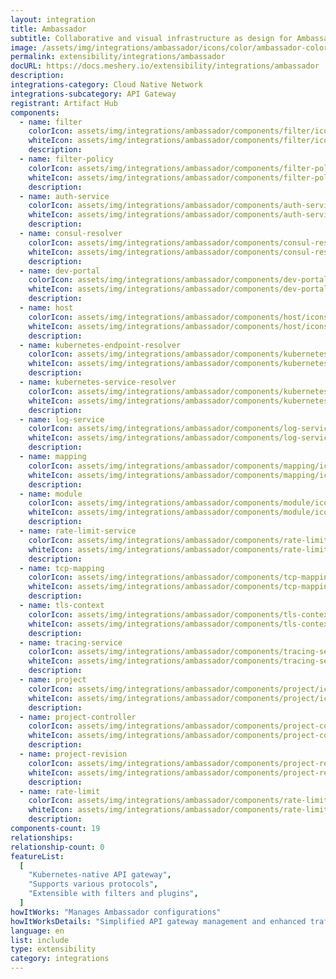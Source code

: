 ```yaml
---
layout: integration
title: Ambassador
subtitle: Collaborative and visual infrastructure as design for Ambassador
image: /assets/img/integrations/ambassador/icons/color/ambassador-color.svg
permalink: extensibility/integrations/ambassador
docURL: https://docs.meshery.io/extensibility/integrations/ambassador
description:
integrations-category: Cloud Native Network
integrations-subcategory: API Gateway
registrant: Artifact Hub
components:
  - name: filter
    colorIcon: assets/img/integrations/ambassador/components/filter/icons/color/filter-color.svg
    whiteIcon: assets/img/integrations/ambassador/components/filter/icons/white/filter-white.svg
    description:
  - name: filter-policy
    colorIcon: assets/img/integrations/ambassador/components/filter-policy/icons/color/filter-policy-color.svg
    whiteIcon: assets/img/integrations/ambassador/components/filter-policy/icons/white/filter-policy-white.svg
    description:
  - name: auth-service
    colorIcon: assets/img/integrations/ambassador/components/auth-service/icons/color/auth-service-color.svg
    whiteIcon: assets/img/integrations/ambassador/components/auth-service/icons/white/auth-service-white.svg
    description:
  - name: consul-resolver
    colorIcon: assets/img/integrations/ambassador/components/consul-resolver/icons/color/consul-resolver-color.svg
    whiteIcon: assets/img/integrations/ambassador/components/consul-resolver/icons/white/consul-resolver-white.svg
    description:
  - name: dev-portal
    colorIcon: assets/img/integrations/ambassador/components/dev-portal/icons/color/dev-portal-color.svg
    whiteIcon: assets/img/integrations/ambassador/components/dev-portal/icons/white/dev-portal-white.svg
    description:
  - name: host
    colorIcon: assets/img/integrations/ambassador/components/host/icons/color/host-color.svg
    whiteIcon: assets/img/integrations/ambassador/components/host/icons/white/host-white.svg
    description:
  - name: kubernetes-endpoint-resolver
    colorIcon: assets/img/integrations/ambassador/components/kubernetes-endpoint-resolver/icons/color/kubernetes-endpoint-resolver-color.svg
    whiteIcon: assets/img/integrations/ambassador/components/kubernetes-endpoint-resolver/icons/white/kubernetes-endpoint-resolver-white.svg
    description:
  - name: kubernetes-service-resolver
    colorIcon: assets/img/integrations/ambassador/components/kubernetes-service-resolver/icons/color/kubernetes-service-resolver-color.svg
    whiteIcon: assets/img/integrations/ambassador/components/kubernetes-service-resolver/icons/white/kubernetes-service-resolver-white.svg
    description:
  - name: log-service
    colorIcon: assets/img/integrations/ambassador/components/log-service/icons/color/log-service-color.svg
    whiteIcon: assets/img/integrations/ambassador/components/log-service/icons/white/log-service-white.svg
    description:
  - name: mapping
    colorIcon: assets/img/integrations/ambassador/components/mapping/icons/color/mapping-color.svg
    whiteIcon: assets/img/integrations/ambassador/components/mapping/icons/white/mapping-white.svg
    description:
  - name: module
    colorIcon: assets/img/integrations/ambassador/components/module/icons/color/module-color.svg
    whiteIcon: assets/img/integrations/ambassador/components/module/icons/white/module-white.svg
    description:
  - name: rate-limit-service
    colorIcon: assets/img/integrations/ambassador/components/rate-limit-service/icons/color/rate-limit-service-color.svg
    whiteIcon: assets/img/integrations/ambassador/components/rate-limit-service/icons/white/rate-limit-service-white.svg
    description:
  - name: tcp-mapping
    colorIcon: assets/img/integrations/ambassador/components/tcp-mapping/icons/color/tcp-mapping-color.svg
    whiteIcon: assets/img/integrations/ambassador/components/tcp-mapping/icons/white/tcp-mapping-white.svg
    description:
  - name: tls-context
    colorIcon: assets/img/integrations/ambassador/components/tls-context/icons/color/tls-context-color.svg
    whiteIcon: assets/img/integrations/ambassador/components/tls-context/icons/white/tls-context-white.svg
    description:
  - name: tracing-service
    colorIcon: assets/img/integrations/ambassador/components/tracing-service/icons/color/tracing-service-color.svg
    whiteIcon: assets/img/integrations/ambassador/components/tracing-service/icons/white/tracing-service-white.svg
    description:
  - name: project
    colorIcon: assets/img/integrations/ambassador/components/project/icons/color/project-color.svg
    whiteIcon: assets/img/integrations/ambassador/components/project/icons/white/project-white.svg
    description:
  - name: project-controller
    colorIcon: assets/img/integrations/ambassador/components/project-controller/icons/color/project-controller-color.svg
    whiteIcon: assets/img/integrations/ambassador/components/project-controller/icons/white/project-controller-white.svg
    description:
  - name: project-revision
    colorIcon: assets/img/integrations/ambassador/components/project-revision/icons/color/project-revision-color.svg
    whiteIcon: assets/img/integrations/ambassador/components/project-revision/icons/white/project-revision-white.svg
    description:
  - name: rate-limit
    colorIcon: assets/img/integrations/ambassador/components/rate-limit/icons/color/rate-limit-color.svg
    whiteIcon: assets/img/integrations/ambassador/components/rate-limit/icons/white/rate-limit-white.svg
    description:
components-count: 19
relationships:
relationship-count: 0
featureList:
  [
    "Kubernetes-native API gateway",
    "Supports various protocols",
    "Extensible with filters and plugins",
  ]
howItWorks: "Manages Ambassador configurations"
howItWorksDetails: "Simplified API gateway management and enhanced traffic routing in Kubernetes"
language: en
list: include
type: extensibility
category: integrations
---
```

